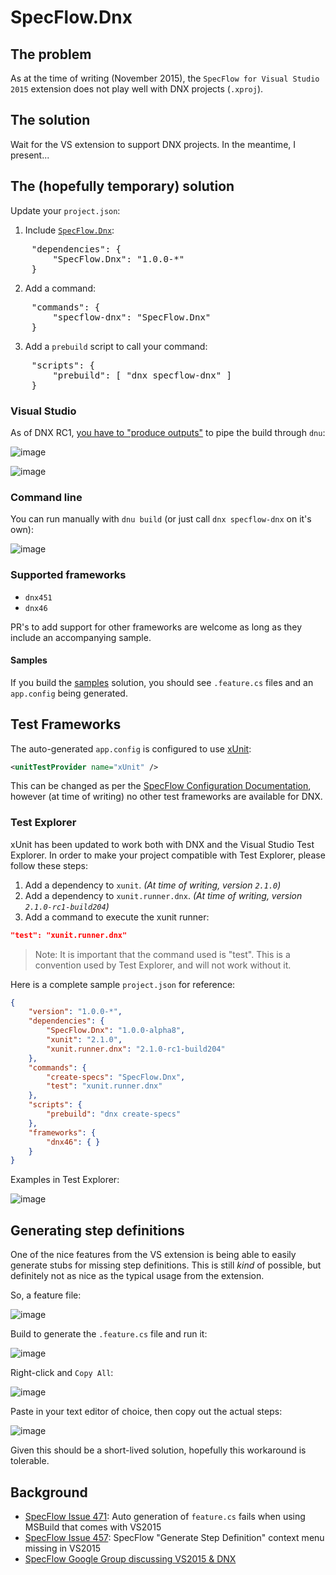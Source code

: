 # SpecFlow.Dnx

## The problem

As at the time of writing (November 2015), the `SpecFlow for Visual Studio 2015` extension does not play well with DNX projects (`.xproj`).

## The solution

Wait for the VS extension to support DNX projects. In the meantime, I present...

## The (hopefully temporary) solution

Update your `project.json`:

<!-- Resort to <pre> since markdown code blocks break the list numbering. -->
1. Include [`SpecFlow.Dnx`](https://www.nuget.org/packages/SpecFlow.Dnx):
<pre>
	"dependencies": {
		"SpecFlow.Dnx": "1.0.0-*"
	}
</pre>
2. Add a command:
<pre>
	"commands": {
		"specflow-dnx": "SpecFlow.Dnx"
	}
</pre>
3. Add a `prebuild` script to call your command:
<pre>
	"scripts": {
		"prebuild": [ "dnx specflow-dnx" ]
	}
</pre>

### Visual Studio

As of DNX RC1, [you have to "produce outputs"](https://github.com/aspnet/Home/issues/432) to pipe the build through `dnu`:

![image](https://cloud.githubusercontent.com/assets/2253814/11394282/f096a800-93c8-11e5-8b62-03d80cfb1b0e.png)

![image](https://cloud.githubusercontent.com/assets/2253814/11394338/4471d1a2-93c9-11e5-94d1-ac2744f77d84.png)

### Command line

You can run manually with `dnu build` (or just call `dnx specflow-dnx` on it's own):

![image](https://cloud.githubusercontent.com/assets/2253814/11385431/a6922a22-937d-11e5-9dc4-c47cdeb95595.png)

### Supported frameworks

- `dnx451`
- `dnx46`

PR's to add support for other frameworks are welcome as long as they include an accompanying sample.

#### Samples

If you build the [samples](https://github.com/stajs/SpecFlow.Dnx/tree/master/samples/VS2015/SpecFlow%201.9.0) solution, you should see `.feature.cs` files and an `app.config` being generated.

## Test Frameworks

The auto-generated `app.config` is configured to use [xUnit](https://xunit.github.io/):

```xml
<unitTestProvider name="xUnit" />
```

This can be changed as per the [SpecFlow Configuration Documentation](https://github.com/techtalk/SpecFlow/wiki/Configuration), however (at time of writing) no other test frameworks are available for DNX.

### Test Explorer

xUnit has been updated to work both with DNX and the Visual Studio Test Explorer. In order to make your project compatible with Test Explorer, please follow these steps:

1. Add a dependency to `xunit`. _(At time of writing, version `2.1.0`)_
2. Add a dependency to `xunit.runner.dnx`. _(At time of writing, version `2.1.0-rc1-build204`)_
3. Add a command to execute the xunit runner:

```json
"test": "xunit.runner.dnx"
```

> Note: It is important that the command used is "test". This is a convention used by Test Explorer, and will not work without it.

Here is a complete sample `project.json` for reference:

```json
{
	"version": "1.0.0-*",
	"dependencies": {
		"SpecFlow.Dnx": "1.0.0-alpha8",
		"xunit": "2.1.0",
		"xunit.runner.dnx": "2.1.0-rc1-build204"
	},
	"commands": {
		"create-specs": "SpecFlow.Dnx",
		"test": "xunit.runner.dnx"
	},
	"scripts": {
		"prebuild": "dnx create-specs"
	},
	"frameworks": {
		"dnx46": { }
	}
}
```
Examples in Test Explorer:

![image](https://i.imgur.com/BaXw38a.png)

## Generating step definitions

One of the nice features from the VS extension is being able to easily generate stubs for missing step definitions. This is still _kind_ of possible, but definitely not as nice as the typical usage from the extension.

So, a feature file:

![image](https://cloud.githubusercontent.com/assets/2253814/11574021/299d6d40-9a6e-11e5-9342-3cf9c91565cc.png)

Build to generate the `.feature.cs` file and run it:

![image](https://cloud.githubusercontent.com/assets/2253814/11574057/54f43bb8-9a6e-11e5-91d4-2910c1ee8185.png)

Right-click and `Copy All`:

![image](https://cloud.githubusercontent.com/assets/2253814/11574068/66050a5e-9a6e-11e5-9f7a-264c6935b3b6.png)

Paste in your text editor of choice, then copy out the actual steps:

![image](https://cloud.githubusercontent.com/assets/2253814/11574120/932672c0-9a6e-11e5-8f70-cff5a74c5da6.png)

Given this should be a short-lived solution, hopefully this workaround is tolerable.

## Background

- [SpecFlow Issue 471](https://github.com/techtalk/SpecFlow/issues/471): Auto generation of `feature.cs` fails when using MSBuild that comes with VS2015
- [SpecFlow Issue 457](https://github.com/techtalk/SpecFlow/issues/457): SpecFlow "Generate Step Definition" context menu missing in VS2015
- [SpecFlow Google Group discussing VS2015 & DNX](https://groups.google.com/forum/#!topic/specflow/JTKdOTV5nII)
